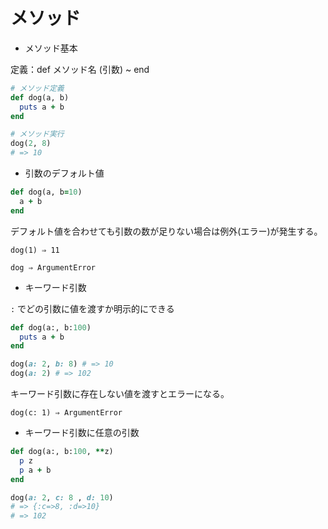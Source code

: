 # メソッド

- メソッド基本

定義：def メソッド名 (引数) ~ end

```ruby
# メソッド定義
def dog(a, b)
  puts a + b
end

# メソッド実行
dog(2, 8)
# => 10
```

- 引数のデフォルト値

```ruby
def dog(a, b=10)
  a + b
end
```

デフォルト値を合わせても引数の数が足りない場合は例外(エラー)が発生する。

`dog(1) ⇒ 11`

`dog ⇒ ArgumentError`

- キーワード引数

`:` でどの引数に値を渡すか明示的にできる

```ruby
def dog(a:, b:100)
  puts a + b
end

dog(a: 2, b: 8) # => 10
dog(a: 2) # => 102
```

キーワード引数に存在しない値を渡すとエラーになる。

`dog(c: 1) ⇒ ArgumentError`

- キーワード引数に任意の引数

```ruby
def dog(a:, b:100, **z)
  p z
  p a + b
end

dog(a: 2, c: 8 , d: 10)
# => {:c=>8, :d=>10}
# => 102
```
